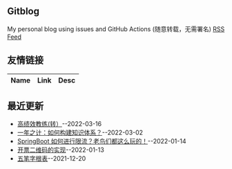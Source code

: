 ## Gitblog
My personal blog using issues and GitHub Actions (随意转载，无需署名)
[RSS Feed](https://raw.githubusercontent.com/stormzhai/gitblog/master/feed.xml)
## 友情链接
| Name | Link | Desc | 
 | ---- | ---- | ---- |
## 最近更新
- [高绩效教练(转）](https://github.com/stormzhai/gitblog/issues/5)--2022-03-16
- [一年之计：如何构建知识体系？](https://github.com/stormzhai/gitblog/issues/4)--2022-03-02
- [SpringBoot 如何进行限流？老鸟们都这么玩的！](https://github.com/stormzhai/gitblog/issues/3)--2022-01-14
- [开票二维码的实现](https://github.com/stormzhai/gitblog/issues/2)--2022-01-13
- [五笔字根表](https://github.com/stormzhai/gitblog/issues/1)--2021-12-20
